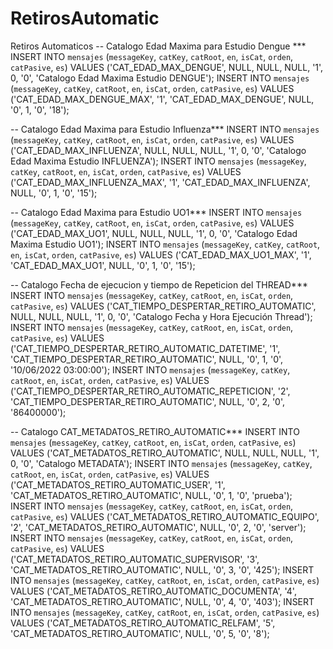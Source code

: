# RetirosAutomatic
Retiros Automaticos
-- Catalogo Edad Maxima para Estudio Dengue ***
INSERT INTO `mensajes` (`messageKey`, `catKey`, `catRoot`, `en`, `isCat`, `orden`, `catPasive`, `es`) VALUES ('CAT_EDAD_MAX_DENGUE', NULL, NULL, NULL, '1', 0, '0', 'Catalogo Edad Maxima Estudio DENGUE');
INSERT INTO `mensajes` (`messageKey`, `catKey`, `catRoot`, `en`, `isCat`, `orden`, `catPasive`, `es`) VALUES ('CAT_EDAD_MAX_DENGUE_MAX', '1', 'CAT_EDAD_MAX_DENGUE', NULL, '0', 1, '0', '18');

-- Catalogo Edad Maxima para Estudio Influenza***
INSERT INTO `mensajes` (`messageKey`, `catKey`, `catRoot`, `en`, `isCat`, `orden`, `catPasive`, `es`) VALUES ('CAT_EDAD_MAX_INFLUENZA', NULL, NULL, NULL, '1', 0, '0', 'Catalogo Edad Maxima Estudio INFLUENZA');
INSERT INTO `mensajes` (`messageKey`, `catKey`, `catRoot`, `en`, `isCat`, `orden`, `catPasive`, `es`) VALUES ('CAT_EDAD_MAX_INFLUENZA_MAX', '1', 'CAT_EDAD_MAX_INFLUENZA', NULL, '0', 1, '0', '15');

-- Catalogo Edad Maxima para Estudio UO1***
INSERT INTO `mensajes` (`messageKey`, `catKey`, `catRoot`, `en`, `isCat`, `orden`, `catPasive`, `es`) VALUES ('CAT_EDAD_MAX_UO1', NULL, NULL, NULL, '1', 0, '0', 'Catalogo Edad Maxima Estudio UO1');
INSERT INTO `mensajes` (`messageKey`, `catKey`, `catRoot`, `en`, `isCat`, `orden`, `catPasive`, `es`) VALUES ('CAT_EDAD_MAX_UO1_MAX', '1', 'CAT_EDAD_MAX_UO1', NULL, '0', 1, '0', '15');

-- Catalogo Fecha de ejecucion y tiempo de Repeticion del THREAD***
INSERT INTO `mensajes` (`messageKey`, `catKey`, `catRoot`, `en`, `isCat`, `orden`, `catPasive`, `es`) VALUES ('CAT_TIEMPO_DESPERTAR_RETIRO_AUTOMATIC', NULL, NULL, NULL, '1', 0, '0', 'Catalogo Fecha y Hora Ejecución Thread');
INSERT INTO `mensajes` (`messageKey`, `catKey`, `catRoot`, `en`, `isCat`, `orden`, `catPasive`, `es`) VALUES ('CAT_TIEMPO_DESPERTAR_RETIRO_AUTOMATIC_DATETIME', '1', 'CAT_TIEMPO_DESPERTAR_RETIRO_AUTOMATIC', NULL, '0', 1, '0', '10/06/2022 03:00:00');
INSERT INTO `mensajes` (`messageKey`, `catKey`, `catRoot`, `en`, `isCat`, `orden`, `catPasive`, `es`) VALUES ('CAT_TIEMPO_DESPERTAR_RETIRO_AUTOMATIC_REPETICION', '2', 'CAT_TIEMPO_DESPERTAR_RETIRO_AUTOMATIC', NULL, '0', 2, '0', '86400000');

-- Catalogo CAT_METADATOS_RETIRO_AUTOMATIC***
INSERT INTO `mensajes` (`messageKey`, `catKey`, `catRoot`, `en`, `isCat`, `orden`, `catPasive`, `es`) VALUES ('CAT_METADATOS_RETIRO_AUTOMATIC', NULL, NULL, NULL, '1', 0, '0', 'Catalogo METADATA');
INSERT INTO `mensajes` (`messageKey`, `catKey`, `catRoot`, `en`, `isCat`, `orden`, `catPasive`, `es`) VALUES ('CAT_METADATOS_RETIRO_AUTOMATIC_USER', '1', 'CAT_METADATOS_RETIRO_AUTOMATIC', NULL, '0', 1, '0', 'prueba');
INSERT INTO `mensajes` (`messageKey`, `catKey`, `catRoot`, `en`, `isCat`, `orden`, `catPasive`, `es`) VALUES ('CAT_METADATOS_RETIRO_AUTOMATIC_EQUIPO', '2', 'CAT_METADATOS_RETIRO_AUTOMATIC', NULL, '0', 2, '0', 'server');
INSERT INTO `mensajes` (`messageKey`, `catKey`, `catRoot`, `en`, `isCat`, `orden`, `catPasive`, `es`) VALUES ('CAT_METADATOS_RETIRO_AUTOMATIC_SUPERVISOR', '3', 'CAT_METADATOS_RETIRO_AUTOMATIC', NULL, '0', 3, '0', '425');
INSERT INTO `mensajes` (`messageKey`, `catKey`, `catRoot`, `en`, `isCat`, `orden`, `catPasive`, `es`) VALUES ('CAT_METADATOS_RETIRO_AUTOMATIC_DOCUMENTA', '4', 'CAT_METADATOS_RETIRO_AUTOMATIC', NULL, '0', 4, '0', '403');
INSERT INTO `mensajes` (`messageKey`, `catKey`, `catRoot`, `en`, `isCat`, `orden`, `catPasive`, `es`) VALUES ('CAT_METADATOS_RETIRO_AUTOMATIC_RELFAM', '5', 'CAT_METADATOS_RETIRO_AUTOMATIC', NULL, '0', 5, '0', '8');


